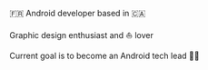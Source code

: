 
🇫🇷 Android developer based in 🇨🇦

Graphic design enthusiast and ⛵ lover

Current goal is to become an Android tech lead 💪🏻

<!---
gabrieldrn/gabrieldrn is a ✨ special ✨ repository because its `README.md` (this file) appears on your GitHub profile.
You can click the Preview link to take a look at your changes.
--->
